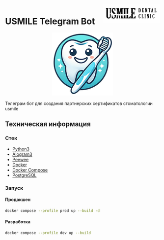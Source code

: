 <a href="https://usmileclinic.ru/">
    <img src="./media/site_logo.jpg" alt="Usmile logo" title="Usmile" align="right" height="60" />
</a>

# USMILE Telegram Bot

<p align="center">
    <img alt="3x-ui" src="./media/bot_logo_small.png">
</p>

Телеграм бот для создания партнерских сертификатов стоматологии usmile

## Техническая информация

### Стек

- [Python3](https://www.python.org/)
- [Aiogram3](https://aiogram.dev/)
- [Peewee](https://github.com/coleifer/peewee)
- [Docker](https://www.docker.com/)
- [Docker Compose](https://docs.docker.com/compose/)
- [PostgreSQL](https://www.postgresql.org/)

### Запуск

#### Продакшен

```bash
docker compose --profile prod up --build -d
```

#### Разработка

```bash
docker compose --profile dev up --build
```
